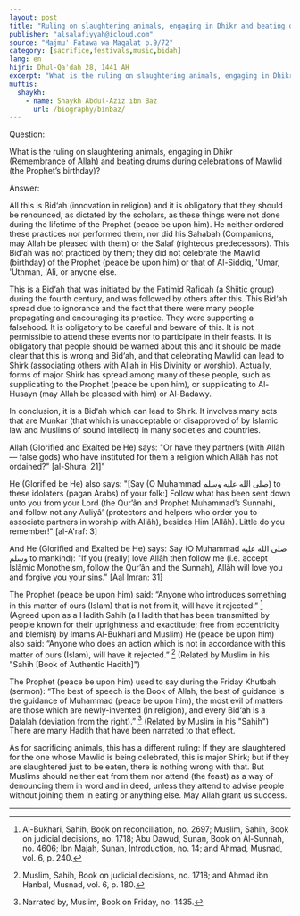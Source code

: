 ```yaml
---
layout: post
title: "Ruling on slaughtering animals, engaging in Dhikr and beating drums during celebrations of Mawlid"
publisher: "alsalafiyyah@icloud.com"
source: "Majmu' Fatawa wa Maqalat p.9/72"
category: [sacrifice,festivals,music,bidah]
lang: en
hijri: Dhul-Qa'dah 28, 1441 AH
excerpt: "What is the ruling on slaughtering animals, engaging in Dhikr (Remembrance of Allah) and beating drums during celebrations of Mawlid"
muftis:
  shaykh: 
    - name: Shaykh Abdul-Aziz ibn Baz
      url: /biography/binbaz/
---
```


Question:

What is the ruling on slaughtering animals, engaging in Dhikr (Remembrance of Allah) and beating drums during celebrations of Mawlid (the Prophet’s birthday)?

Answer:

All this is Bid‘ah (innovation in religion) and it is obligatory that they should be renounced, as dictated by the scholars, as these things were not done during the lifetime of the Prophet (peace be upon him). He neither ordered these practices nor performed them, nor did his Sahabah (Companions, may Allah be pleased with them) or the Salaf (righteous predecessors). This Bid‘ah was not practiced by them; they did not celebrate the Mawlid (birthday) of the Prophet (peace be upon him) or that of Al-Siddiq, 'Umar, 'Uthman, 'Ali, or anyone else. 

This is a Bid‘ah that was initiated by the Fatimid Rafidah (a Shiitic group) during the fourth century, and was followed by others after this. This Bid‘ah spread due to ignorance and the fact that there were many people propagating and encouraging its practice. They were supporting a falsehood. It is obligatory to be careful and beware of this. It is not permissible to attend these events nor to participate in their feasts. It is obligatory that people should be warned about this and it should be made clear that this is wrong and Bid‘ah, and that celebrating Mawlid can lead to Shirk (associating others with Allah in His Divinity or worship). Actually, forms of major Shirk has spread among many of these people, such as supplicating to the Prophet (peace be upon him), or supplicating to Al-Husayn (may Allah be pleased with him) or Al-Badawy. 

In conclusion, it is a Bid‘ah which can lead to Shirk. It involves many acts that are Munkar (that which is unacceptable or disapproved of by Islamic law and Muslims of sound intellect) in many societies and countries. 

Allah (Glorified and Exalted be He) says: "Or have they partners (with Allâh — false gods) who have instituted for them a religion which Allâh has not ordained?" [al-Shura: 21]" 

He (Glorified be He) also says: "[Say (O Muhammad صلى الله عليه وسلم) to these idolaters (pagan Arabs) of your folk:] Follow what has been sent down unto you from your Lord (the Qur’ân and Prophet Muhammad’s Sunnah), and follow not any Auliyâ’ (protectors and helpers who order you to associate partners in worship with Allâh), besides Him (Allâh). Little do you remember!" [al-A'raf: 3]

And He (Glorified and Exalted be He) says: Say (O Muhammad صلى الله عليه وسلم to mankind): "If you (really) love Allâh then follow me (i.e. accept Islâmic Monotheism, follow the Qur’ân and the Sunnah), Allâh will love you and forgive you your sins." [Aal Imran: 31] 

The Prophet (peace be upon him) said: “Anyone who introduces something in this matter of ours (Islam) that is not from it, will have it rejected.” [^1] (Agreed upon as a Hadith Sahih (a Hadith that has been transmitted by people known for their uprightness and exactitude; free from eccentricity and blemish) by Imams Al-Bukhari and Muslim) He (peace be upon him) also said: “Anyone who does an action which is not in accordance with this matter of ours (Islam), will have it rejected.” [^2] (Related by Muslim in his "Sahih [Book of Authentic Hadith]")

The Prophet (peace be upon him) used to say during the Friday Khutbah (sermon): “The best of speech is the Book of Allah, the best of guidance is the guidance of Muhammad (peace be upon him), the most evil of matters are those which are newly-invented (in religion), and every Bid‘ah is a Dalalah (deviation from the right).” [^3] (Related by Muslim in his "Sahih") There are many Hadith that have been narrated to that effect.

As for sacrificing animals, this has a different ruling: If they are slaughtered for the one whose Mawlid is being celebrated, this is major Shirk; but if they are slaughtered just to be eaten, there is nothing wrong with that. But Muslims should neither eat from them nor attend (the feast) as a way of denouncing them in word and in deed, unless they attend to advise people without joining them in eating or anything else. May Allah grant us success.

---

[^1]: Al-Bukhari, Sahih, Book on reconciliation, no. 2697; Muslim, Sahih, Book on judicial decisions, no. 1718; Abu Dawud, Sunan, Book on Al-Sunnah, no. 4606; Ibn Majah, Sunan, Introduction, no. 14; and Ahmad, Musnad, vol. 6, p. 240.
[^2]: Muslim, Sahih, Book on judicial decisions, no. 1718; and Ahmad ibn Hanbal, Musnad, vol. 6, p. 180.
[^3]: Narrated by, Muslim, Book on Friday, no. 1435.

